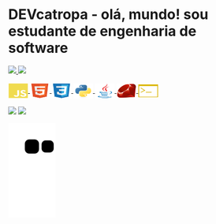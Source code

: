 # DEVcatropa - olá, mundo! sou estudante de engenharia de software
<div>
  <a href="https://github.com/DEVcatropa">
  <img height="180em" src="https://github-readme-stats.vercel.app/api?username=s0ap013&show_icons=true&theme=tokyonight&include_all_commits=true&count_private=true"/>
  <img height="180em" src="https://github-readme-stats.vercel.app/api/top-langs/?username=s0ap013&layout=compact&langs_count=6&theme=tokyonight"/>
</div>
<div style="display: inline_block"><br>
  <img align="center" alt="Js" height="30" width="40" src="https://raw.githubusercontent.com/devicons/devicon/master/icons/javascript/javascript-plain.svg">
  <img align="center" alt="HTML5" height="30" width="40" src="https://raw.githubusercontent.com/devicons/devicon/master/icons/html5/html5-original.svg">
  <img align="center" alt="CSS" height="30" width="40" src="https://raw.githubusercontent.com/devicons/devicon/master/icons/css3/css3-original.svg">
  <img align="center" alt="PYTHON" height="30" width="40" src="https://raw.githubusercontent.com/devicons/devicon/master/icons/python/python-original.svg">
   <img align="center" alt="JAVA" height="30" width="40" src="https://raw.githubusercontent.com/devicons/devicon/master/icons/java/java-original.svg">
    <img align="center" alt="RUBY" height="30" width="40" src="https://raw.githubusercontent.com/devicons/devicon/master/icons/ruby/ruby-original.svg">
     <img align="center" alt="SHELL" height="30" width="40" src="https://raw.githubusercontent.com/devicons/devicon/master/icons/shell/shell-original.svg">
</div>
 
 <br>
 
<div> 
  <a href = "mailto:alecatropa@gmail.com"><img src="https://img.shields.io/badge/-Gmail-%23333?style=for-the-badge&logo=gmail&logoColor=white" target="_blank"></a>
  <a href="https://www.linkedin.com/in/alexander-catropa/" target="_blank"><img src="https://img.shields.io/badge/-LinkedIn-%230077B5?style=for-the-badge&logo=linkedin&logoColor=white" target="_blank"></a> 
 
  ![Snake animation](https://github.com/DEVcatropa/DEVcatropa/blob/output/github-contribution-grid-snake.svg)

</div>
